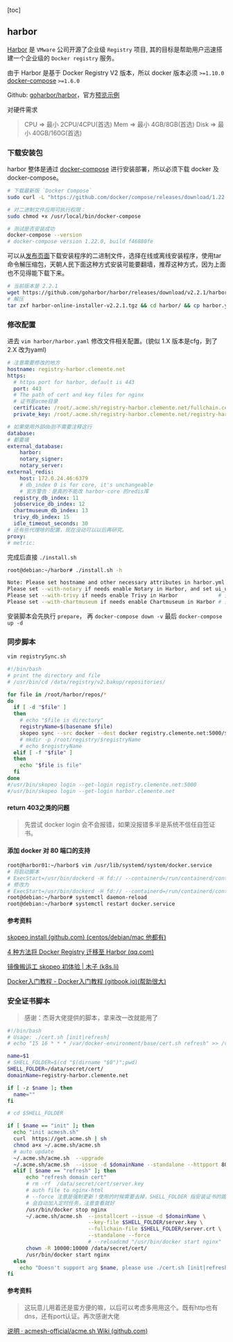 [toc]

## harbor

[Harbor](https://goharbor.io/) 是 `VMware` 公司开源了企业级 `Registry` 项目, 其的目标是帮助用户迅速搭建一个企业级的 `Docker registry` 服务。

由于 Harbor 是基于 Docker Registry V2 版本，所以 docker 版本必须 `>=1.10.0` [docker-compose](https://docs.docker.com/compose/install/#prerequisites) `>=1.6.0`

Github: [goharbor/harbor](https://github.com/goharbor/harbor)，官方[预览示例](https://demo.goharbor.io/)

对硬件需求

> CPU  =>   最小 2CPU/4CPU(首选)
> Mem =>  最小 4GB/8GB(首选)
> Disk  =>   最小 40GB/160G(首选)

### 下载安装包

harbor 整体是通过 [docker-compose](https://docs.docker.com/compose/install/#prerequisites) 进行安装部署，所以必须下载 docker 及 docker-compose。

```bash
# 下载最新版 `Docker Compose`
sudo curl -L "https://github.com/docker/compose/releases/download/1.22.0/docker-compose-$(uname -s)-$(uname -m)" -o /usr/local/bin/docker-compose

# 对二进制文件应用可执行权限：
sudo chmod +x /usr/local/bin/docker-compose

# 测试是否安装成功
docker-compose --version
# docker-compose version 1.22.0, build f46880fe
```



可以从[发布页面](https://github.com/goharbor/harbor/releases)下载安装程序的二进制文件，选择在线或离线安装程序，使用tar命令解压缩包，天朝人民下面这种方式安装可能要翻墙，推荐这种方式，因为上面也不见得能下载下来。

```bash
# 当前版本是 2.2.1
wget https://github.com/goharbor/harbor/releases/download/v2.2.1/harbor-online-installer-v2.2.1.tgz
# 解压
tar zxf harbor-online-installer-v2.2.1.tgz && cd harbor/ && cp harbor.yml.tmpl harbor.yml
```



### 修改配置

进去 `vim harbor/harbor.yaml` 修改文件相关配置。(貌似 1.X 版本是cfg，到了2.X 改为yaml)

```yaml
# 注意需要修改的地方
hostname: registry-harbor.clemente.net
https:
  # https port for harbor, default is 443
  port: 443
  # The path of cert and key files for nginx
  # 证书是acme目录
  certificate: /root/.acme.sh/registry-harbor.clemente.net/fullchain.cer
  private_key: /root/.acme.sh/registry-harbor.clemente.net/registry-harbor.clemente.net.key

# 如果使用外部db则不需要注释这行
database:
# 都要填
external_database:
	harbor:
	notary_signer:
	notary_server:
external_redis:
	host: 172.0.24.46:6379
	# db_index 0 is for core, it's unchangeable
	# 官方警告：是真的不能改 harbor-core 的redis库
  registry_db_index: 11
  jobservice_db_index: 12
  chartmuseum_db_index: 13
  trivy_db_index: 15
  idle_timeout_seconds: 30
# 还有些代理啥的配置，现在没动可以以后再研究。
proxy:
# metric:
```

完成后直接  `./install.sh`

```bash
root@debian:~/harbor# ./install.sh -h

Note: Please set hostname and other necessary attributes in harbor.yml first. DO NOT use localhost or 127.0.0.1 for hostname, because Harbor needs to be accessed by external clients.
Please set --with-notary if needs enable Notary in Harbor, and set ui_url_protocol/ssl_cert/ssl_cert_key in harbor.yml bacause notary must run under https.
Please set --with-trivy if needs enable Trivy in Harbor             # 开启扫描器支持
Please set --with-chartmuseum if needs enable Chartmuseum in Harbor # 开启对helm支持
```

安装脚本会先执行 `prepare`， 再 `docker-compose down -v`  最后 `docker-compose up -d`

### 同步脚本

```bash
vim registrySync.sh

#!/bin/bash
# print the directory and file
# /usr/bin/cd /data/registry/v2.bakup/repositories/

for file in /root/harbor/repos/*
do
  if [ -d "$file" ]
  then
    # echo "$file is directory"
    registryName=$(basename $file)
    skopeo sync --src docker --dest docker registry.clemente.net:5000/$registryName registry-harbor.clemente.net/clemente
    # mkdir -p /root/registry/$registryName
    # echo $registryName
  elif [ -f "$file" ]
  then
    echo "$file is file"
  fi
done
#/usr/bin/skopeo login --get-login registry.clemente.net:5000
#/usr/bin/skopeo login --get-login harbor.clemente.net
```

#### return 403之类的问题

> 先尝试 docker login 会不会报错，如果没报错多半是系统不信任自签证书。


#### 添加 docker 对 80 端口的支持
```bash
root@harbor01:~/harbor$ vim /usr/lib/systemd/system/docker.service
# 将启动脚本
# ExecStart=/usr/bin/dockerd -H fd:// --containerd=/run/containerd/containerd.sock
# 修改为
# ExecStart=/usr/bin/dockerd -H fd:// --containerd=/run/containerd/containerd.sock --insecure-registry 172.16.31.1 --insecure-registry 172.16.31.2
root@debian:~/harbor# systemctl daemon-reload
root@debian:~/harbor# systemctl restart docker.service
```

#### 参考资料

[skopeo install  (github.com) (centos/debian/mac 他都有)](https://github.com/containers/skopeo/blob/master/install.md)

[4 种方法将 Docker Registry 迁移至 Harbor (qq.com)](https://mp.weixin.qq.com/s/YGmhvTaYEt5L5xN7QxPQHQ)

[镜像搬运工 skopeo 初体验 | 木子 (k8s.li)](https://blog.k8s.li/skopeo.html)

[Docker入门教程 - Docker入门教程 (gitbook.io)(帮助很大)](https://hezhiqiang-book.gitbook.io/docker/)



### 安全证书脚本

> 感谢：杰哥大佬提供的脚本，拿来改一改就能用了

```bash
#!/bin/bash
# Usage: ./cert.sh [init|refresh]
# echo "15 16 * * * /var/docker-environment/base/cert.sh refresh" >> /var/spool/cron/root

name=$1
# SHELL_FOLDER=$(cd "$(dirname "$0")";pwd)
SHELL_FOLDER=/data/secret/cert/
domainName=registry-harbor.clemente.net

if [ -z $name ]; then
  name=""
fi

# cd $SHELL_FOLDER

if [ $name == "init" ]; then
  echo "init acmesh.sh"
  curl  https://get.acme.sh | sh
  chmod a+x ~/.acme.sh/acme.sh
  # auto update
  ~/.acme.sh/acme.sh  --upgrade
  ~/.acme.sh/acme.sh  --issue -d $domainName --standalone --httpport 80 --force --server  letsencrypt
  elif [ $name == "refresh" ]; then
      echo "refresh domain cert"
      # rm -rf  /data/secret/cert/server.key
      # auth file to nginx-html
      # --force 注意是强制更新！使用的时候需要去掉，SHELL_FOLDER 指安装证书的路径。
      # 会自动加入定时任务，注意查看就好
      /usr/bin/docker stop nginx
      ~/.acme.sh/acme.sh  --installcert --issue -d $domainName \
                          --key-file $SHELL_FOLDER/server.key \
                          --fullchain-file $SHELL_FOLDER/server.crt \
                          --standalone --force
                          # --reloadcmd "/usr/bin/docker start nginx"
      chown -R 10000:10000 /data/secret/cert/
      /usr/bin/docker start nginx
  else
    echo "Doesn't support arg $name, please use ./cert.sh [init|refresh]"
fi
```

#### 参考资料

> 这玩意儿用着还是蛮方便的嘛，以后可以考虑多用用这个。既有http也有dns，还有port认证。再次感谢大佬

[说明 · acmesh-official/acme.sh Wiki (github.com)](https://github.com/acmesh-official/acme.sh/wiki/说明)









